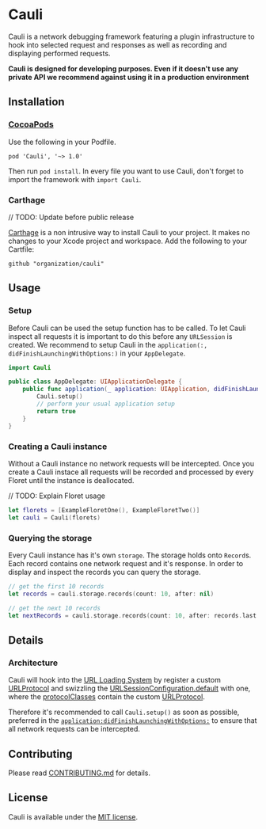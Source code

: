 # Cauli

Cauli is a network debugging framework featuring a plugin infrastructure to hook into selected request and responses as well as recording and displaying performed requests.

**Cauli is designed for developing purposes. Even if it doesn't use any private API we recommend against using it in a production environment**

## Installation
### [CocoaPods](https://cocoapods.org)

Use the following in your Podfile.

```
pod 'Cauli', '~> 1.0'
```

Then run `pod install`. In every file you want to use Cauli, don't forget to import the framework with `import Cauli`.

### Carthage

// TODO: Update before public release

[Carthage](https://github.com/Carthage/Carthage) is a non intrusive way to install Cauli to your project. It makes no changes to your Xcode project and workspace. Add the following to your Cartfile:

```
github "organization/cauli"
```

## Usage
### Setup

Before Cauli can be used the setup function has to be called. To let Cauli inspect all requests it is important to do this before any `URLSession` is created. We recommend to setup Cauli in the `application(:, didFinishLaunchingWithOptions:)` in your `AppDelegate`.

```Swift
import Cauli

public class AppDelegate: UIApplicationDelegate {
    public func application(_ application: UIApplication, didFinishLaunchingWithOptions launchOptions: [UIApplicationLaunchOptionsKey: Any]?) -> Bool {
        Cauli.setup()
        // perform your usual application setup
        return true
    }
}
```

### Creating a Cauli instance

Without a Cauli instance no network requests will be intercepted. Once you create a Cauli instace all requests will be recorded and processed by every Floret until the instance is deallocated.

// TODO: Explain Floret usage

```Swift
let florets = [ExampleFloretOne(), ExampleFloretTwo()]
let cauli = Cauli(florets)
```

### Querying the storage

Every Cauli instance has it's own `storage`. The storage holds onto `Record`s. Each record contains one network request and it's response. In order to display and inspect the records you can query the storage.

```Swift
// get the first 10 records
let records = cauli.storage.records(count: 10, after: nil)

// get the next 10 records
let nextRecords = cauli.storage.records(count: 10, after: records.last!)
```

## Details

### Architecture
Cauli will hook into the [URL Loading System](https://developer.apple.com/documentation/foundation/url_loading_system) by register a custom [URLProtocol](https://developer.apple.com/documentation/foundation/urlprotocol) and swizzling the [URLSessionConfiguration.default](https://developer.apple.com/documentation/foundation/urlsessionconfiguration/1411560-default) with one, where the [protocolClasses](https://developer.apple.com/documentation/foundation/urlsessionconfiguration/1411050-protocolclasses) contain the custom [URLProtocol](https://developer.apple.com/documentation/foundation/urlprotocol).

Therefore it's recommended to call `Cauli.setup()` as soon as possible, preferred in the [`application:didFinishLaunchingWithOptions:`](https://developer.apple.com/documentation/uikit/uiapplicationdelegate/1622921-application?language=objc) to ensure that all network requests can be intercepted.

## Contributing
Please read [CONTRIBUTING.md](CONTRIBUTING.md) for details.

## License
Cauli is available under the [MIT license](LICENSE).
